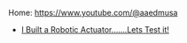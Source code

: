 Home: https://www.youtube.com/@aaedmusa

- [I Built a Robotic Actuator.......Lets Test it!](https://youtu.be/gxXatMr0LX4)
